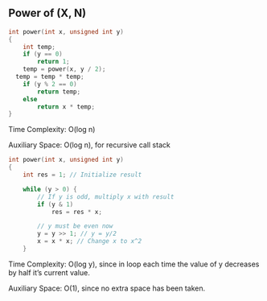 ## Power of (X, N)

```cpp
int power(int x, unsigned int y)
{
	int temp;
	if (y == 0)
		return 1;
	temp = power(x, y / 2);
  temp = temp * temp;
	if (y % 2 == 0)
		return temp;
	else
		return x * temp;
}
```
Time Complexity: O(log n)

Auxiliary Space: O(log n), for recursive call stack

```cpp
int power(int x, unsigned int y)
{
	int res = 1; // Initialize result

	while (y > 0) {
		// If y is odd, multiply x with result
		if (y & 1)
			res = res * x;

		// y must be even now
		y = y >> 1; // y = y/2
		x = x * x; // Change x to x^2
	}

```
Time Complexity: O(log y), since in loop each time the value of y decreases by half it’s current value.

Auxiliary Space: O(1), since no extra space has been taken.
